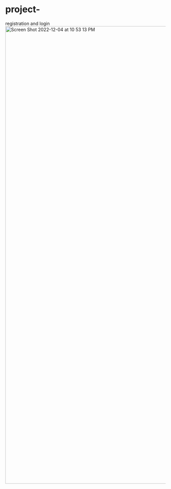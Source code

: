 # project-
registration and login 
<img width="1437" alt="Screen Shot 2022-12-04 at 10 53 13 PM" src="https://user-images.githubusercontent.com/63658747/205553832-8576a08b-2165-48c7-93e0-3ad514f865be.png">
